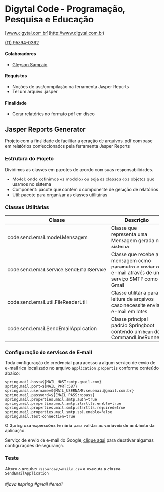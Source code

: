 # Digytal Code - Programação, Pesquisa e Educação
[www.digytal.com.br](http://www.digytal.com.br) 

[(11) 95894-0362](https://api.whatsapp.com/send?phone=5511958940362)


#### Colaboradores
- [Gleyson Sampaio](https://github.com/glysns)

#### Requisitos
- Noções de uso/compilação na ferramenta Jasper Reports
- Ter um arquivo .jasper


#### Finalidade
- Gerar relatórios no formato pdf em disco

## Jasper Reports Generator
Projeto com a finalidade de facilitar a geração de arquivos .pdf com base em relatórios confeccionados pela ferramenta Jasper Reports

### Estrutura do Projeto
Dividimos as classes em pacotes de acordo com suas responsabilidades.
- Model: onde definimos os modelos ou seja as classes dos objetos que usamos no sistema
- Component: pacote que contém o componente de geração de relatórios
- Util: pacote para organizar as classes utilitárias

### Classes Utilitárias

| Classe  | Descrição |
| ------------- | ------------- |
| code.send.email.model.Mensagem  | Classe que representa uma Mensagem gerada no sistema
| code.send.email.service.SendEmailService  | Classe que recebe a mensagem como parametro e enviar o e-mail através de um serviço SMTP como Gmail
| code.send.email.util.FileReaderUtil  | Classe utilitária para leitura de arquivos caso necessite enviar e-mail em lotes
| code.send.email.SendEmailApplication  | Classe principal padrão Springboot contendo um `bean` de CommandLineRunner.

### Configuração do serviços de E-mail

Toda configuração de credencial para acesso a algum serviço de envio de e-mail fica localizado no arquivo `application.propertis` conforme conteúdo abaixo:

```
spring.mail.host=${MAIL_HOST:smtp.gmail.com}
spring.mail.port=${MAIL_PORT:587}
spring.mail.username=${MAIL_USERNAME:seuemail@gmail.com.br}
spring.mail.password=${EMAIL_PASS:nopass}
spring.mail.properties.mail.smtp.auth=true
spring.mail.properties.mail.smtp.starttls.enable=true
spring.mail.properties.mail.smtp.starttls.required=true
spring.mail.properties.mail.smtp.ssl.enable=false
spring.mail.test-connection=true
```

O Spring usa expressões ternária para validar as variáveis de ambiente da aplicação.

Serviço de envio de e-mail do Google, [clique aqui](https://support.google.com/a/answer/6260879?hl=pt-BR) para desativar algumas configurações de segurança.

### Teste

Altere o arquivo `resources/emails.csv` e execute a classe `SendEmailApplication`




###### #java #spring #gmail #email







